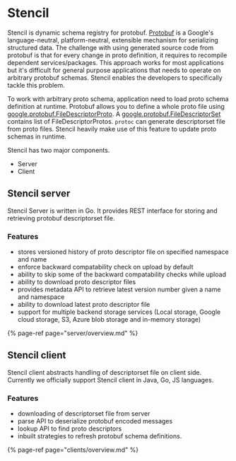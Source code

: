 # Stencil

Stencil is dynamic schema registry for protobuf. [Protobuf](https://developers.google.com/protocol-buffers) is a Google's language-neutral, platform-neutral, extensible mechanism for serializing structured data. The challenge with using generated source code from protobuf is that for every change in proto definition, it requires to recompile dependent services/packages. This approach works for most applications but it's difficult for general purpose applications that needs to operate on arbitrary protobuf schemas. Stencil enables the developers to specifically tackle this problem.

To work with arbitrary proto schema, application need to load proto schema definition at runtime. Protobuf allows you to define a whole proto file using [google.protobuf.FileDescriptorProto](https://github.com/protocolbuffers/protobuf/blob/master/src/google/protobuf/descriptor.proto#L62). A [google.protobuf.FileDescriptorSet](https://github.com/protocolbuffers/protobuf/blob/master/src/google/protobuf/descriptor.proto#L57) contains list of FileDescriptorProtos. `protoc` can generate descriptorset file from proto files. Stencil heavily make use of this feature to update proto schemas in runtime.


Stencil has two major components.
- Server
- Client

## Stencil server

Stencil Server is written in Go. It provides REST interface for storing and retrieving protobuf descriptorset file.

### Features

 - stores versioned history of proto descriptor file on specified namespace and name
 - enforce backward compatability check on upload by default
 - ability to skip some of the backward compatability checks while upload
 - ability to download proto descriptor files
 - provides metadata API to retrieve latest version number given a name and namespace
 - ability to download latest proto descriptor file
 - support for multiple backend storage services (Local storage, Google cloud storage, S3, Azure blob storage and in-memory storage)

{% page-ref page="server/overview.md" %}

## Stencil client

Stencil client abstracts handling of descriptorset file on client side. Currently we officially support Stencil client in Java, Go, JS languages.

### Features
 - downloading of descriptorset file from server
 - parse API to deserialize protobuf encoded messages
 - lookup API to find proto descriptors
 - inbuilt strategies to refresh protobuf schema definitions.

{% page-ref page="clients/overview.md" %}
